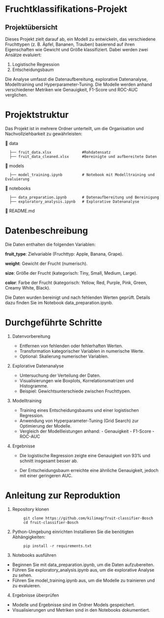 

# Fruchtklassifikations-Projekt
## Projektübersicht
Dieses Projekt zielt darauf ab, ein Modell zu entwickeln, das verschiedene Fruchttypen (z. B. Äpfel, Bananen, Trauben) basierend auf ihren Eigenschaften wie Gewicht und Größe klassifiziert. Dabei werden zwei Ansätze evaluiert:

1. Logistische Regression
2. Entscheidungsbaum

Die Analyse umfasst die Datenaufbereitung, explorative Datenanalyse, Modelltraining und Hyperparameter-Tuning. Die Modelle werden anhand verschiedener Metriken wie Genauigkeit, F1-Score und ROC-AUC verglichen.

# Projektstruktur
Das Projekt ist in mehrere Ordner unterteilt, um die Organisation und Nachvollziehbarkeit zu gewährleisten:

📂 data

      ├── fruit_data.xlsx              #Rohdatensatz
      ├── fruit_data_cleaned.xlsx      #Bereinigte und aufbereitete Daten
📂 models
      
      ├── model_training.ipynb         # Notebook mit Modelltraining und Evaluierung

📂 notebooks

      ├── data_preparation.ipynb       # Datenaufbereitung und Bereinigung
      ├── exploratory_analysis.ipynb   # Explorative Datenanalyse
   
📄 README.md               

# Datenbeschreibung
Die Daten enthalten die folgenden Variablen:

**fruit_type**: Zielvariable (Fruchttyp: Apple, Banana, Grape).

**weight**: Gewicht der Frucht (numerisch).

**size**: Größe der Frucht (kategorisch: Tiny, Small, Medium, Large).

**color**: Farbe der Frucht (kategorisch: Yellow, Red, Purple, Pink, Green, Creamy White, Black).

Die Daten wurden bereinigt und nach fehlenden Werten geprüft. Details dazu finden Sie im Notebook data_preparation.ipynb.

# Durchgeführte Schritte
1. Datenvorbereitung
      - Entfernen von fehlenden oder fehlerhaften Werten.
      - Transformation kategorischer Variablen in numerische Werte.
      - Optional: Skalierung numerischer Variablen.
2. Explorative Datenanalyse
      - Untersuchung der Verteilung der Daten.
      - Visualisierungen wie Boxplots, Korrelationsmatrizen und Histogramme.
      - Beispiel: Gewichtsunterschiede zwischen Fruchttypen.
3. Modelltraining
      - Training eines Entscheidungsbaums und einer logistischen Regression.
      - Anwendung von Hyperparameter-Tuning (Grid Search) zur Optimierung der Modelle.
      - Vergleich der Modellleistungen anhand:
            - Genauigkeit
            - F1-Score
            - ROC-AUC
5. Ergebnisse

      - Die logistische Regression zeigte eine Genauigkeit von 93% und schnitt insgesamt besser ab.

      - Der Entscheidungsbaum erreichte eine ähnliche Genauigkeit, jedoch mit einer geringeren AUC.

# Anleitung zur Reproduktion
1. Repository klonen

            git clone https://github.com/kilimag/fruit-classifier-Bosch
            cd fruit-classifier-Bosch
2. Python-Umgebung einrichten
Installieren Sie die benötigten Abhängigkeiten:

            pip install -r requirements.txt
3. Notebooks ausführen

- Beginnen Sie mit data_preparation.ipynb, um die Daten aufzubereiten.
- Führen Sie exploratory_analysis.ipynb aus, um die explorative Analyse zu sehen.
- Führen Sie model_training.ipynb aus, um die Modelle zu trainieren und zu evaluieren.
4. Ergebnisse überprüfen

- Modelle und Ergebnisse sind im Ordner Models gespeichert.
- Visualisierungen und Metriken sind in den Notebooks dokumentiert.
